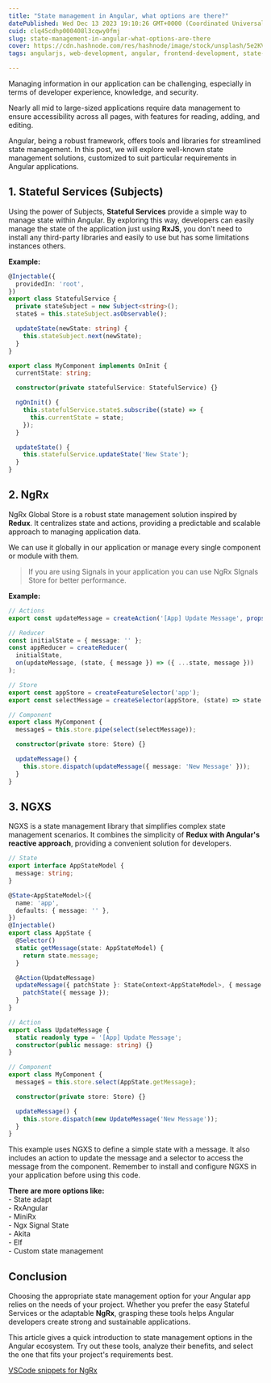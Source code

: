 ```yaml
---
title: "State management in Angular, what options are there?"
datePublished: Wed Dec 13 2023 19:10:26 GMT+0000 (Coordinated Universal Time)
cuid: clq45cdhp000408l3cqwy0fmj
slug: state-management-in-angular-what-options-are-there
cover: https://cdn.hashnode.com/res/hashnode/image/stock/unsplash/5e2KVwyojpc/upload/0be23ed860025cef5afed8940f97601a.jpeg
tags: angularjs, web-development, angular, frontend-development, state-management

---
```


Managing information in our application can be challenging, especially in terms of developer experience, knowledge, and security.

Nearly all mid to large-sized applications require data management to ensure accessibility across all pages, with features for reading, adding, and editing.

Angular, being a robust framework, offers tools and libraries for streamlined state management. In this post, we will explore well-known state management solutions, customized to suit particular requirements in Angular applications.

## 1\. Stateful Services (Subjects)

Using the power of Subjects, **Stateful Services** provide a simple way to manage state within Angular. By exploring this way, developers can easily manage the state of the application just using **RxJS**, you don't need to install any third-party libraries and easily to use but has some limitations instances others.

**Example:**

```typescript
@Injectable({
  providedIn: 'root',
})
export class StatefulService {
  private stateSubject = new Subject<string>();
  state$ = this.stateSubject.asObservable();

  updateState(newState: string) {
    this.stateSubject.next(newState);
  }
}

export class MyComponent implements OnInit {
  currentState: string;

  constructor(private statefulService: StatefulService) {}

  ngOnInit() {
    this.statefulService.state$.subscribe((state) => {
      this.currentState = state;
    });
  }

  updateState() {
    this.statefulService.updateState('New State');
  }
}
```

## 2\. NgRx

NgRx Global Store is a robust state management solution inspired by **Redux**. It centralizes state and actions, providing a predictable and scalable approach to managing application data.

We can use it globally in our application or manage every single component or module with them.

> If you are using Signals in your application you can use NgRx SIgnals Store for better performance.

**Example:**

```typescript
// Actions
export const updateMessage = createAction('[App] Update Message', props<{ message: string }>());

// Reducer
const initialState = { message: '' };
const appReducer = createReducer(
  initialState,
  on(updateMessage, (state, { message }) => ({ ...state, message }))
);

// Store
export const appStore = createFeatureSelector('app');
export const selectMessage = createSelector(appStore, (state) => state.message);

// Component
export class MyComponent {
  message$ = this.store.pipe(select(selectMessage));

  constructor(private store: Store) {}

  updateMessage() {
    this.store.dispatch(updateMessage({ message: 'New Message' }));
  }
}
```

## 3\. NGXS

NGXS is a state management library that simplifies complex state management scenarios. It combines the simplicity of **Redux with Angular's reactive approach**, providing a convenient solution for developers.

```typescript
// State
export interface AppStateModel {
  message: string;
}

@State<AppStateModel>({
  name: 'app',
  defaults: { message: '' },
})
@Injectable()
export class AppState {
  @Selector()
  static getMessage(state: AppStateModel) {
    return state.message;
  }

  @Action(UpdateMessage)
  updateMessage({ patchState }: StateContext<AppStateModel>, { message }: UpdateMessage) {
    patchState({ message });
  }
}

// Action
export class UpdateMessage {
  static readonly type = '[App] Update Message';
  constructor(public message: string) {}
}

// Component
export class MyComponent {
  message$ = this.store.select(AppState.getMessage);

  constructor(private store: Store) {}

  updateMessage() {
    this.store.dispatch(new UpdateMessage('New Message'));
  }
}
```

This example uses NGXS to define a simple state with a message. It also includes an action to update the message and a selector to access the message from the component. Remember to install and configure NGXS in your application before using this code.

**There are more options like:**  
\- State adapt  
\- RxAngular  
\- MiniRx  
\- Ngx Signal State  
\- Akita  
\- Elf  
\- Custom state management

## Conclusion

Choosing the appropriate state management option for your Angular app relies on the needs of your project. Whether you prefer the easy Stateful Services or the adaptable **NgRx**, grasping these tools helps Angular developers create strong and sustainable applications.

This article gives a quick introduction to state management options in the Angular ecosystem. Try out these tools, analyze their benefits, and select the one that fits your project's requirements best.

[VSCode snippets for NgRx](https://rubenperegrina.com/vscode-snippets-for-ngrx)
